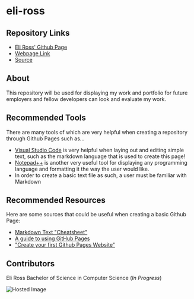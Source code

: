 # eli-ross

## Repository Links
- [Eli Ross' Github Page](https://github.com/eliross84)
- [Webpage Link](https://eliross84.github.io/about-me/)
- [Source](https://github.com/eliross84/about-me)

## About
This repository will be used for displaying my work and portfolio for future employers and fellow developers can look and evaluate my work.

## Recommended Tools
There are many tools of which are very helpful when creating a repository through Github Pages such as...
- [Visual Studio Code](https://code.visualstudio.com/download) is very helpful when laying out and editing simple text, such as the markdown language that is used to create this page!
- [Notepad++](https://notepad-plus-plus.org/download/v7.6.2.html) is another very useful tool for displaying any programming language and formatting it the way the user would like.
- In order to create a basic text file as such, a user must be familiar with Markdown

## Recommended Resources
Here are some sources that could be useful when creating a basic Github Page:
- [Markdown Text "Cheatsheet"](https://github.com/adam-p/markdown-here/wiki/Markdown-Cheatsheet)
- [A guide to using GitHub Pages](https://www.thinkful.com/learn/a-guide-to-using-github-pages/)
- ["Create your first Github Pages Website"](https://www.youtube.com/watch?v=BA_c3bGQXlQ)

## Contributors
Eli Ross
Bachelor of Science in Computer Science (_In Progress_)

![Hosted Image](https://bearcatsports.com/common/controls/image_handler.aspx?thumb_prefix=headshot_1&image_path=/images/2017/9/8/Eli_Ross_195.jpg "Eli-Ross")

